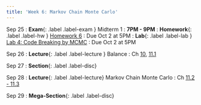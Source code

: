 ```yaml
---
title: 'Week 6: Markov Chain Monte Carlo'
---
```


Sep 25
: **Exam**{: .label .label-exam } Midterm 1
    : **7PM - 9PM**
: **Homework**{: .label .label-hw } [Homework 6](http://prob140.datahub.berkeley.edu/hub/user-redirect/git-pull?repo=https://github.com/prob140/materials-fa23&branch=main&subPath=hw/Homework_06.ipynb)
    : Due Oct 2 at 5PM
: **Lab**{: .label .label-lab } [Lab 4: Code Breaking by MCMC](http://prob140.datahub.berkeley.edu/hub/user-redirect/git-pull?repo=https://github.com/prob140/materials-fa23&branch=main&subPath=lab/Lab_04.ipynb)
    : Due Oct 2 at 5PM

Sep 26
: **Lecture**{: .label .label-lecture } Balance
    : Ch [10](http://prob140.org/textbook/content/Chapter_10/00_Markov_Chains.html), [11.1](http://prob140.org/textbook/content/Chapter_11/00_Markov_Chain_Monte_Carlo.html)

Sep 27
: **Section**{: .label .label-disc}

Sep 28
: **Lecture**{: .label .label-lecture} Markov Chain Monte Carlo
    : Ch [11.2 - 11.3](http://prob140.org/textbook/content/Chapter_11/02_Code_Breaking.html)

Sep 29
: **Mega-Section**{: .label .label-disc}